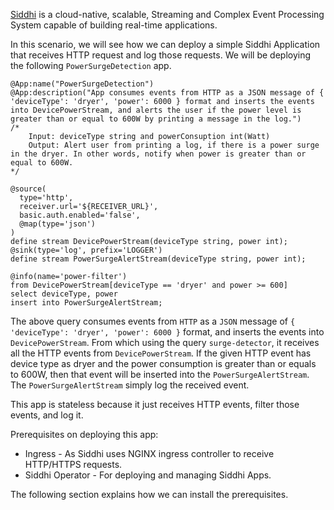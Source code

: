 [Siddhi](http://siddhi.io) is a cloud-native, scalable, Streaming and Complex Event Processing System capable of building real-time applications.

In this scenario, we will see how we can deploy a simple Siddhi Application that receives HTTP request and log those requests. We will be deploying the following `PowerSurgeDetection` app.

```programming
@App:name("PowerSurgeDetection")
@App:description("App consumes events from HTTP as a JSON message of { 'deviceType': 'dryer', 'power': 6000 } format and inserts the events into DevicePowerStream, and alerts the user if the power level is greater than or equal to 600W by printing a message in the log.")
/*
    Input: deviceType string and powerConsuption int(Watt)
    Output: Alert user from printing a log, if there is a power surge in the dryer. In other words, notify when power is greater than or equal to 600W.
*/

@source(
  type='http',
  receiver.url='${RECEIVER_URL}',
  basic.auth.enabled='false',
  @map(type='json')
)
define stream DevicePowerStream(deviceType string, power int);
@sink(type='log', prefix='LOGGER')  
define stream PowerSurgeAlertStream(deviceType string, power int);

@info(name='power-filter')  
from DevicePowerStream[deviceType == 'dryer' and power >= 600] 
select deviceType, power  
insert into PowerSurgeAlertStream;
```

The above query consumes events from `HTTP` as a `JSON` message of `{ 'deviceType': 'dryer', 'power': 6000 }` format, and inserts the events into `DevicePowerStream`. From which using the query `surge-detector`, it receives all the HTTP events from `DevicePowerStream`. If the given HTTP event has device type as dryer and the power consumption is greater than or equals to 600W, then that event will be inserted into the `PowerSurgeAlertStream`. The `PowerSurgeAlertStream` simply log the received event.

This app is stateless because it just receives HTTP events, filter those events, and log it.

Prerequisites on deploying this app:

- Ingress - As Siddhi uses NGINX ingress controller to receive HTTP/HTTPS requests.
- Siddhi Operator - For deploying and managing Siddhi Apps.

The following section explains how we can install the prerequisites.

